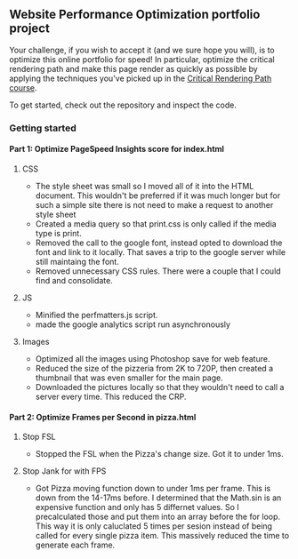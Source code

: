 ## Website Performance Optimization portfolio project

Your challenge, if you wish to accept it (and we sure hope you will), is to optimize this online portfolio for speed! In particular, optimize the critical rendering path and make this page render as quickly as possible by applying the techniques you've picked up in the [Critical Rendering Path course](https://www.udacity.com/course/ud884).

To get started, check out the repository and inspect the code.

### Getting started

#### Part 1: Optimize PageSpeed Insights score for index.html


1. CSS
	* The style sheet was small so I moved all of it into the HTML document. This wouldn't be preferred if it was much longer but for such a simple site there is not need to make a request to another style sheet
	* Created a media query so that print.css is only called if the media type is print.
	* Removed the call to the google font, instead opted to download the font and link to it locally. That saves a trip to the google server while still maintaing the font.
	* Removed unnecessary CSS rules. There were a couple that I could find and consolidate.

2. JS
	* Minified the perfmatters.js script.
	* made the google analytics script run asynchronously

3. Images
	* Optimized all the images using Photoshop save for web feature.
	* Reduced the size of the pizzeria from 2K to 720P, then created a thumbnail that was even smaller for the main page.
	* Downloaded the pictures locally so that they wouldn't need to call a server every time. This reduced the CRP.



#### Part 2: Optimize Frames per Second in pizza.html

1. Stop FSL
	* Stopped the FSL when the Pizza's change size. Got it to under 1ms.

2. Stop Jank for with FPS
	* Got Pizza moving function down to under 1ms per frame. This is down from the 14-17ms before. I determined that the Math.sin is an expensive function and only has 5 differnet values. So I precalculated those and put them into an array before the for loop. This way it is only caluclated 5 times per sesion instead of being called for every single pizza item. This massively reduced the time to generate each frame.
